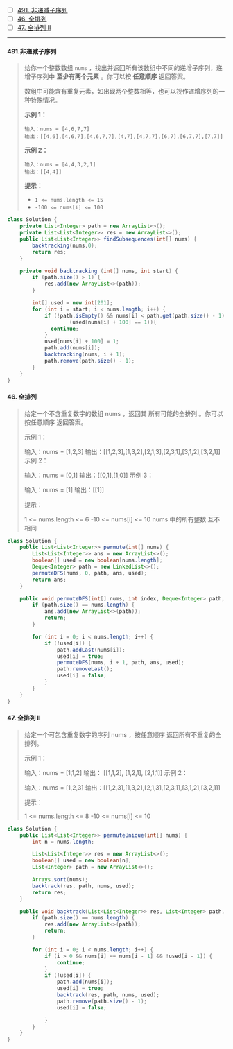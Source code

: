 - [ ] [491. 非递减子序列](https://leetcode.cn/problems/non-decreasing-subsequences/)
- [ ] [46. 全排列](https://leetcode.cn/problems/permutations/)
- [ ] [47. 全排列 II](https://leetcode.cn/problems/permutations-ii/)

-----

#### 491.非递减子序列

>给你一个整数数组 `nums` ，找出并返回所有该数组中不同的递增子序列，递增子序列中 **至少有两个元素** 。你可以按 **任意顺序** 返回答案。
>
>数组中可能含有重复元素，如出现两个整数相等，也可以视作递增序列的一种特殊情况。
>
> 
>
>**示例 1：**
>
>```
>输入：nums = [4,6,7,7]
>输出：[[4,6],[4,6,7],[4,6,7,7],[4,7],[4,7,7],[6,7],[6,7,7],[7,7]]
>```
>
>**示例 2：**
>
>```
>输入：nums = [4,4,3,2,1]
>输出：[[4,4]]
>```
>
> 
>
>**提示：**
>
>- `1 <= nums.length <= 15`
>- `-100 <= nums[i] <= 100`

```java
class Solution {
    private List<Integer> path = new ArrayList<>();
    private List<List<Integer>> res = new ArrayList<>();
    public List<List<Integer>> findSubsequences(int[] nums) {
        backtracking(nums,0);
        return res;
    }

    private void backtracking (int[] nums, int start) {
        if (path.size() > 1) {
            res.add(new ArrayList<>(path));
        }

        int[] used = new int[201];
        for (int i = start; i < nums.length; i++) {
            if (!path.isEmpty() && nums[i] < path.get(path.size() - 1) ||
                    (used[nums[i] + 100] == 1)){
              continue;
            } 
            used[nums[i] + 100] = 1;
            path.add(nums[i]);
            backtracking(nums, i + 1);
            path.remove(path.size() - 1);
        }
    }
}
```



#### 46. 全排列

>给定一个不含重复数字的数组 nums ，返回其 所有可能的全排列 。你可以 按任意顺序 返回答案。
>
> 
>
>示例 1：
>
>输入：nums = [1,2,3]
>输出：[[1,2,3],[1,3,2],[2,1,3],[2,3,1],[3,1,2],[3,2,1]]
>示例 2：
>
>输入：nums = [0,1]
>输出：[[0,1],[1,0]]
>示例 3：
>
>输入：nums = [1]
>输出：[[1]]
>
>
>提示：
>
>1 <= nums.length <= 6
>-10 <= nums[i] <= 10
>nums 中的所有整数 互不相同

```java
class Solution {
    public List<List<Integer>> permute(int[] nums) {
        List<List<Integer>> ans = new ArrayList<>();
        boolean[] used = new boolean[nums.length];
        Deque<Integer> path = new LinkedList<>();
        permuteDFS(nums, 0, path, ans, used);
        return ans;
    }

    public void permuteDFS(int[] nums, int index, Deque<Integer> path, List<List<Integer>> ans, boolean[] used) {
        if (path.size() == nums.length) {
            ans.add(new ArrayList<>(path));
            return;
        }

        for (int i = 0; i < nums.length; i++) {
            if (!used[i]) {
                path.addLast(nums[i]);
                used[i] = true;
                permuteDFS(nums, i + 1, path, ans, used);
                path.removeLast();
                used[i] = false;
            }
        }
    }
}
```



#### 47. 全排列 II

>给定一个可包含重复数字的序列 nums ，按任意顺序 返回所有不重复的全排列。
>
> 
>
>示例 1：
>
>输入：nums = [1,1,2]
>输出：
>[[1,1,2],
> [1,2,1],
> [2,1,1]]
>示例 2：
>
>输入：nums = [1,2,3]
>输出：[[1,2,3],[1,3,2],[2,1,3],[2,3,1],[3,1,2],[3,2,1]]
>
>
>提示：
>
>1 <= nums.length <= 8
>-10 <= nums[i] <= 10

```java
class Solution {
    public List<List<Integer>> permuteUnique(int[] nums) {
        int n = nums.length;

        List<List<Integer>> res = new ArrayList<>();
        boolean[] used = new boolean[n];
        List<Integer> path = new ArrayList<>();

        Arrays.sort(nums);
        backtrack(res, path, nums, used);
        return res;
    }

    public void backtrack(List<List<Integer>> res, List<Integer> path, int[] nums, boolean[] used) {
        if (path.size() == nums.length) {
            res.add(new ArrayList<>(path));
            return;
        }

        for (int i = 0; i < nums.length; i++) {
            if (i > 0 && nums[i] == nums[i - 1] && !used[i - 1]) {
                continue;
            }
            if (!used[i]) {
                path.add(nums[i]);
                used[i] = true;
                backtrack(res, path, nums, used);
                path.remove(path.size() - 1);
                used[i] = false;

            }
        }
    }
}
```

